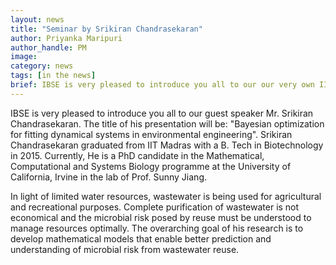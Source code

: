 ```yaml
---
layout: news
title: "Seminar by Srikiran Chandrasekaran"
author: Priyanka Maripuri
author_handle: PM
image: 
category: news
tags: [in the news]
brief: IBSE is very pleased to introduce you all to our our very own IITM alumnus and guest speaker Mr. Srikiran Chandrasekaran. The title of his presentation will be "Bayesian optimization for fitting dynamical systems in environmental engineering".
---
```


IBSE is very pleased to introduce you all to our guest speaker Mr. Srikiran Chandrasekaran. The title of his presentation will be: "Bayesian optimization for fitting dynamical systems in environmental engineering". Srikiran Chandrasekaran graduated from IIT Madras with a B. Tech in Biotechnology in 2015. Currently, He is a PhD candidate in the Mathematical, Computational and Systems Biology programme at the University of California, Irvine in the lab of Prof. Sunny Jiang. 

In light of limited water resources, wastewater is being used for agricultural and recreational purposes. Complete purification of wastewater is not economical and the microbial risk posed by reuse must be understood to manage resources optimally. The overarching goal of his research is to develop mathematical models that enable better prediction and understanding of microbial risk from wastewater reuse.
